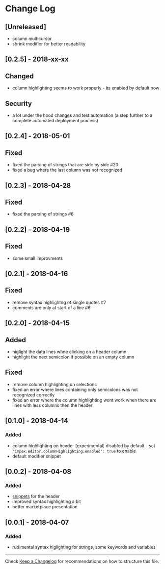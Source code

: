 # Change Log

## [Unreleased]

* column multicursor
* shrink modifier for better readability

## [0.2.5] - 2018-xx-xx

## Changed

* column highlighting seems to work properly - its enabled by default now

## Security

* a lot under the hood changes and test automation (a step further to a complete automated deployment process)

## [0.2.4] - 2018-05-01

## Fixed

* fixed the parsing of strings that are side by side #20
* fixed a bug where the last column was not recognized 

## [0.2.3] - 2018-04-28

## Fixed

* fixed the parsing of strings #8

## [0.2.2] - 2018-04-19

## Fixed

* some small improvments

## [0.2.1] - 2018-04-16

## Fixed

* remove syntax highlightng of single quotes #7
* comments are only at start of a line #6

## [0.2.0] - 2018-04-15

## Added

* higlight the data lines whne clicking on a header column
* highlight the next semicolon if possible on an empty column

## Fixed

* remove column highlighting on selections
* fixed an error where lines containing only semicolons was not recognized correctly
* fixed an error where the column highlighting wont work when there are lines with less columns then the header

## [0.1.0] - 2018-04-14

### Added

* column highlighting on header (experimental) disabled by default - set `"impex.editor.columnHighlighting.enabled": true` to enable
* default modifier snippet

## [0.0.2] - 2018-04-08

### Added

* [snippets](docs/Snippets.md) for the header
* improved syntax highlighting a bit
* better marketplace presentation

## [0.0.1] - 2018-04-07

### Added

* rudimental syntax higlighting for strings, some keywords and variables

---
Check [Keep a Changelog](http://keepachangelog.com/) for recommendations on how to structure this file.
